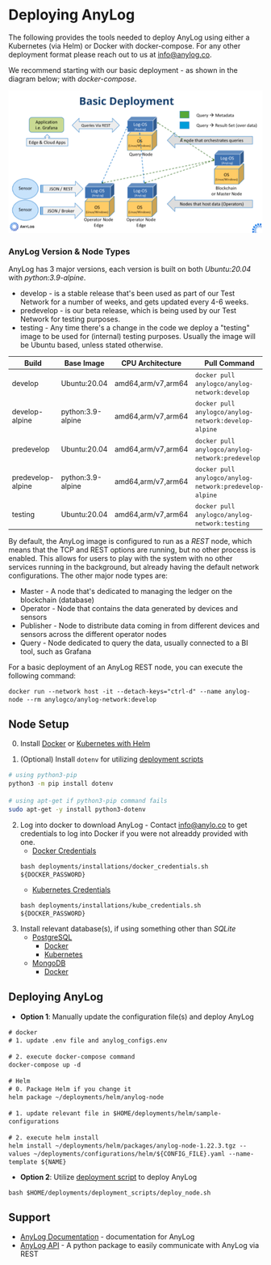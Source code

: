 # Deploying AnyLog

The following provides the tools needed to deploy AnyLog using either a Kubernetes (via Helm) or Docker 
with docker-compose. For any other deployment format please reach out to us at [info@anylog.co](mailto:info@anylog.co).       

We recommend starting with our basic deployment - as shown in the diagram below; with _docker-compose_.

![deployment diagram](https://github.com/AnyLog-co/documentation/blob/master/imgs/deployment_diagram.png)

### AnyLog Version & Node Types
AnyLog has 3 major versions, each version is built on both _Ubuntu:20.04_ with _python:3.9-alpine_. 
* develop - is a stable release that's been used as part of our Test Network for a number of weeks, and gets updated every 4-6 weeks.
* predevelop - is our beta release, which is being used by our Test Network for testing purposes.
* testing - Any time there's a change in the code we deploy a "testing" image to be used for (internal) testing purposes. Usually the image will be Ubuntu based, unless stated otherwise.

| Build | Base Image | CPU Architecture | Pull Command | Size | 
|---|---|---|---|---|
| develop | Ubuntu:20.04 | amd64,arm/v7,arm64 | `docker pull anylogco/anylog-network:develop` | 664MB | 
| develop-alpine | python:3.9-alpine | amd64,arm/v7,arm64 | `docker pull anylogco/anylog-network:develop-alpine` | 460MB| 
| predevelop | Ubuntu:20.04 | amd64,arm/v7,arm64 | `docker pull anylogco/anylog-network:predevelop` | ~245MB | 
| predevelop-alpine | python:3.9-alpine | amd64,arm/v7,arm64 | `docker pull anylogco/anylog-network:predevelop-alpine` | ~178MB | 
| testing | Ubuntu:20.04 | amd64,arm/v7,arm64 | `docker pull anylogco/anylog-network:testing` |

By default, the AnyLog image is configured to run as a _REST_ node, which means that the TCP and REST options 
are running, but no other process is enabled. This allows for users to play with the system with no other services 
running in the background, but already having the default network configurations. The other major node types are:
* Master - A node that's dedicated to managing the ledger on the blockchain (database)  
* Operator - Node that contains the data generated by devices and sensors
* Publisher - Node to distribute data coming in from different devices and sensors across the different operator nodes 
* Query - Node dedicated to query the data, usually connected to a BI tool, such as Grafana 

For a basic deployment of an AnyLog REST node, you can execute the following command: 
```shell
docker run --network host -it --detach-keys="ctrl-d" --name anylog-node --rm anylogco/anylog-network:develop
```

## Node Setup
0. Install [Docker](installations/docker_install.sh) or [Kubernetes with Helm](installations/kube_install.sh)

1. (Optional) Install `dotenv` for utilizing [deployment scripts](deployment_scripts)
```bash
# using python3-pip
python3 -m pip install dotenv 

# using apt-get if python3-pip command fails 
sudo apt-get -y install python3-dotenv
```
2. Log into docker to download AnyLog - Contact [info@anylo.co](mailto:info@anylo.co) to get 
credentials to log into Docker if you were not alreaddy provided with one.  
    * [Docker Credentials](installations/docker_credentials.sh) 
    ```shell
    bash deployments/installations/docker_credentials.sh ${DOCKER_PASSWORD}
    ```
    * [Kubernetes Credentials](installations/kube_credentials.sh)
    ```shell
    bash deployments/installations/kube_credentials.sh ${DOCKER_PASSWORD}
    ```
3. Install relevant database(s), if using something other than _SQLite_
    * [PostgreSQL](https://www.digitalocean.com/community/tutorials/how-to-install-postgresql-on-ubuntu-20-04-quickstart) 
      * [Docker](docker-compose/postgres) 
      * [Kubernetes](helm/postgres)
    * [MongoDB](https://www.digitalocean.com/community/tutorials/install-mongodb-linux#install-mongodb-on-linux) 
      * [Docker](docker-compose/mongodb)

## Deploying AnyLog
* **Option 1**: Manually update the configuration file(s) and deploy AnyLog
```shell
# docker 
# 1. update .env file and anylog_configs.env

# 2. execute docker-compose command
docker-compose up -d 

# Helm
# 0. Package Helm if you change it
helm package ~/deployments/helm/anylog-node

# 1. update relevant file in $HOME/deployments/helm/sample-configurations

# 2. execute helm install  
helm install ~/deployments/helm/packages/anylog-node-1.22.3.tgz --values ~/deployments/configurations/helm/${CONFIG_FILE}.yaml --name-template ${NAME}
```


* **Option 2**: Utilize [deployment script](deployment_scripts/deploy_node.sh) to deploy AnyLog
```shell
bash $HOME/deployments/deployment_scripts/deploy_node.sh
```

## Support 
* [AnyLog Documentation](https://github.com/AnyLog-co/documentation) - documentation for AnyLog  
* [AnyLog API](https://github.com/AnyLog-co/AnyLog-API) - A python package to easily communicate with AnyLog via REST
